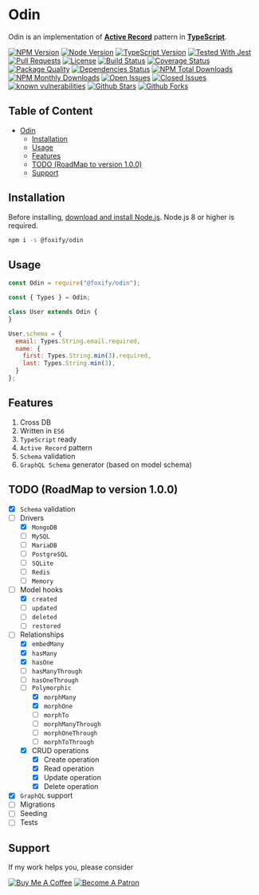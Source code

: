 # Odin

Odin is an implementation of [**Active Record**](https://en.wikipedia.org/wiki/Active_record_pattern) pattern in [**TypeScript**](https://typescriptlang.com).

[![NPM Version](https://img.shields.io/npm/v/@foxify/odin.svg)](https://www.npmjs.com/package/@foxify/odin)
[![Node Version](https://img.shields.io/node/v/foxify.svg)](https://nodejs.org)
[![TypeScript Version](https://img.shields.io/npm/types/@foxify/odin.svg)](https://www.typescriptlang.org)
[![Tested With Jest](https://img.shields.io/badge/tested_with-jest-99424f.svg)](https://github.com/facebook/jest)
[![Pull Requests](https://img.shields.io/badge/PRs-Welcome-brightgreen.svg)](https://github.com/foxifyjs/odin/pulls)
[![License](https://img.shields.io/github/license/foxifyjs/odin.svg)](https://github.com/foxifyjs/odin/blob/master/LICENSE)
[![Build Status](https://api.travis-ci.com/foxifyjs/odin.svg?branch=master)](https://travis-ci.com/foxifyjs/odin)
[![Coverage Status](https://codecov.io/gh/foxifyjs/odin/branch/master/graph/badge.svg)](https://codecov.io/gh/foxifyjs/odin)
[![Package Quality](http://npm.packagequality.com/shield/%40foxify%2Fodin.svg)](http://packagequality.com/#?package=@foxify/odin)
[![Dependencies Status](https://david-dm.org/foxifyjs/odin.svg)](https://david-dm.org/foxifyjs/odin)
[![NPM Total Downloads](https://img.shields.io/npm/dt/@foxify/odin.svg)](https://www.npmjs.com/package/@foxify/odin)
[![NPM Monthly Downloads](https://img.shields.io/npm/dm/@foxify/odin.svg)](https://www.npmjs.com/package/@foxify/odin)
[![Open Issues](https://img.shields.io/github/issues-raw/foxifyjs/odin.svg)](https://github.com/foxifyjs/odin/issues?q=is%3Aopen+is%3Aissue)
[![Closed Issues](https://img.shields.io/github/issues-closed-raw/foxifyjs/odin.svg)](https://github.com/foxifyjs/odin/issues?q=is%3Aissue+is%3Aclosed)
[![known vulnerabilities](https://snyk.io/test/github/foxifyjs/odin/badge.svg?targetFile=package.json)](https://snyk.io/test/github/foxifyjs/odin?targetFile=package.json)
[![Github Stars](https://img.shields.io/github/stars/foxifyjs/odin.svg?style=social)](https://github.com/foxifyjs/odin)
[![Github Forks](https://img.shields.io/github/forks/foxifyjs/odin.svg?style=social&label=Fork)](https://github.com/foxifyjs/odin)

## Table of Content <!-- omit in toc -->

- [Odin](#odin)
  - [Installation](#installation)
  - [Usage](#usage)
  - [Features](#features)
  - [TODO (RoadMap to version 1.0.0)](#todo-roadmap-to-version-100)
  - [Support](#support)

## Installation

Before installing, [download and install Node.js](https://nodejs.org/en/download).
Node.js 8 or higher is required.

```bash
npm i -s @foxify/odin
```

## Usage

```javascript
const Odin = require("@foxify/odin");

const { Types } = Odin;

class User extends Odin {
}

User.schema = {
  email: Types.String.email.required,
  name: {
    first: Types.String.min(3).required,
    last: Types.String.min(3),
  }
};
```

## Features

1. Cross DB
2. Written in `ES6`
3. `TypeScript` ready
4. `Active Record` pattern
5. `Schema` validation
6. `GraphQL Schema` generator (based on model schema)

## TODO (RoadMap to version 1.0.0)

- [x] `Schema` validation
- [ ] Drivers
  - [x] `MongoDB`
  - [ ] `MySQL`
  - [ ] `MariaDB`
  - [ ] `PostgreSQL`
  - [ ] `SQLite`
  - [ ] `Redis`
  - [ ] `Memory`
- [ ] Model hooks
  - [x] `created`
  - [ ] `updated`
  - [ ] `deleted`
  - [ ] `restored`
- [ ] Relationships
  - [x] `embedMany`
  - [x] `hasMany`
  - [x] `hasOne`
  - [ ] `hasManyThrough`
  - [ ] `hasOneThrough`
  - [ ] `Polymorphic`
    - [x] `morphMany`
    - [x] `morphOne`
    - [ ] `morphTo`
    - [ ] `morphManyThrough`
    - [ ] `morphOneThrough`
    - [ ] `morphToThrough`
  - [x] CRUD operations
    - [x] Create operation
    - [x] Read operation
    - [x] Update operation
    - [x] Delete operation
- [x] `GraphQL` support
- [ ] Migrations
- [ ] Seeding
- [ ] Tests

## Support

If my work helps you, please consider

[![Buy Me A Coffee](https://www.buymeacoffee.com/assets/img/custom_images/orange_img.png)](https://www.buymeacoffee.com/ardalanamini)
[![Become A Patron](https://c5.patreon.com/external/logo/become_a_patron_button.png)](https://www.patreon.com/ardalanamini)
